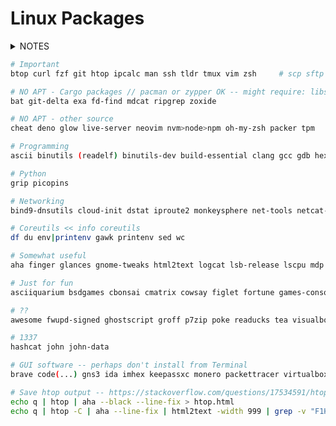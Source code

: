 # Linux Packages

<details>
<summary>NOTES</summary>

- This list was originally curated for a WSL Ubuntu system and it may be `apt`-centric to some extent.
- That being said, `apt` is fairly limited thus `pacman` and `yay` may provide some packages unavailable otherwise.
- Without `pacman`, some packages should be installed via `cargo`, meaning that [Rust](https://www.rust-lang.org/tools/install) must be installed.
- Certain packages have to be installed using other sorts of package managers, such `pip` or `npm`.
- In the future I may add documentation for other distros' package managers like `zypper` or `dnf`.
- **This list will forever be incomplete.**

</details>

```bash
# Important
btop curl fzf git htop ipcalc man ssh tldr tmux vim zsh     # scp sftp

# NO APT - Cargo packages // pacman or zypper OK -- might require: libssl-dev pkg-config
bat git-delta exa fd-find mdcat ripgrep zoxide

# NO APT - other source
cheat deno glow live-server neovim nvm>node>npm oh-my-zsh packer tpm

# Programming
ascii binutils (readelf) binutils-dev build-essential clang gcc gdb hexyl manpages-posix-dev make ncurses-term python-is-python3 python3-pip python3-venv unicode   # lldb - okteta termit

# Python
grip picopins

# Networking
bind9-dnsutils cloud-init dstat iproute2 monkeysphere net-tools netcat-openbsd nmap openssl speedtest-cli whois

# Coreutils << info coreutils
df du env|printenv gawk printenv sed wc

# Somewhat useful
aha finger glances gnome-tweaks html2text logcat lsb-release lscpu mdp mysql-client mysql-server neofetch progress taskwarrior timewarrior tree who wslu xclip zshmisc

# Just for fun
asciiquarium bsdgames cbonsai cmatrix cowsay figlet fortune games-console games-rogue lolcat oneko pacvim

# ??
awesome fwupd-signed ghostscript groff p7zip poke readucks tea visualboyadvance watch wget wsl xxd yes youtube-dl

# 1337
hashcat john john-data

# GUI software -- perhaps don't install from Terminal
brave code(...) gns3 ida imhex keepassxc monero packettracer virtualbox wireshark
```

```bash
# Save htop output -- https://stackoverflow.com/questions/17534591/htop-output-to-human-readable-file/30224271#30224271
echo q | htop | aha --black --line-fix > htop.html
echo q | htop -C | aha --line-fix | html2text -width 999 | grep -v "F1Help\|xml version=" > ~/htop-output01.txt
```
